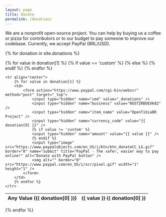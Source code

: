 ```yaml
---
layout: page
title: Donate
permalink: /donation/
---
```


We are a nonprofit open-source project. You can help by buying us a coffee or pizza for contributors or to our budget to pay someone to improve our codebase. Currently, we accept PayPal (BRL/USD).

{% for donation in site.donations %}
<table>
    <thead>
        <tr>
        {% for value in donation[1] %}
            {% if value == 'custom' %}
            <th>Any Value ({{ donation[0] }})</th>
            {% else %}
            <th>{{ value }} {{ donation[0] }}</th>
            {% endif %}
        {% endfor %}
        </tr>
    </thead>

    <tr align="center">
        {% for value in donation[1] %}
        <td>
            <form action="https://www.paypal.com/cgi-bin/webscr" method="post" target="_top">
                <input type="hidden" name="cmd" value="_donations" />
                <input type="hidden" name="business" value="RUSTZRBUEXK82" />
                <input type="hidden" name="item_name" value="OpenTibiaBR Project" />
                <input type="hidden" name="currency_code" value="{{ donation[0] }}" />
                {% if value != 'custom' %}
                <input type="hidden" name="amount" value="{{ value }}" />
                {% endif %}
                <input type="image" src="https://www.paypalobjects.com/en_US/i/btn/btn_donateCC_LG.gif" border="0" name="submit" title="PayPal - The safer, easier way to pay online!" alt="Donate with PayPal button" />
                <img alt="" border="0" src="https://www.paypal.com/en_US/i/scr/pixel.gif" width="1" height="1" />
            </form>
        </td>
        {% endfor %}
    </tr>
</table>
{% endfor %}
